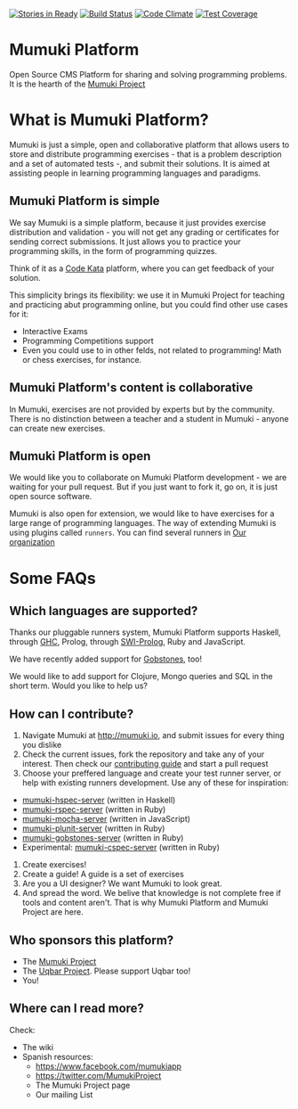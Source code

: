 [![Stories in Ready](https://badge.waffle.io/mumuki/mumuki-platform.png?label=ready&title=Ready)](https://waffle.io/mumuki/mumuki-platform)
[![Build Status](https://travis-ci.org/mumuki/mumuki-platform.svg?branch=master)](https://travis-ci.org/mumuki/mumuki-platform)
[![Code Climate](https://codeclimate.com/github/mumuki/mumuki-platform/badges/gpa.svg)](https://codeclimate.com/github/mumuki/mumuki-platform)
[![Test Coverage](https://codeclimate.com/github/mumuki/mumuki-platform/badges/coverage.svg)](https://codeclimate.com/github/mumuki/mumuki-platform)

Mumuki Platform
================

Open Source CMS Platform for sharing and solving programming problems. It is the hearth of the [Mumuki Project](http://mumuki.org)

# What is Mumuki Platform?

Mumuki is just a simple, open and collaborative platform that allows users to store and distribute programming exercises - that is a problem description and a set of automated tests -, and submit their solutions. It is aimed at assisting people in learning programming languages and paradigms.

## Mumuki Platform is simple

We say Mumuki is a simple platform, because it just provides exercise distribution and validation - you will not get any grading or certificates for sending correct submissions. It just allows you to practice your programming skills, in the form of programming quizzes.

Think of it as a [Code Kata](http://codekata.com/) platform, where you can get feedback of your solution. 

This simplicity brings its flexibility: we use it in Mumuki Project for teaching and practicing abut programming online, but you could find other use cases for it:

* Interactive Exams
* Programming Competitions support
* Even you could use to in other felds, not related to programming! Math or chess exercises, for instance.  

## Mumuki Platform's content is collaborative

In Mumuki, exercises are not provided by experts but by the community. There is no distinction between a teacher and a student in Mumuki - anyone can create new exercises. 


## Mumuki Platform is open 

We would like you to collaborate on Mumuki Platform development - we are waiting for your pull request. But if you just want to fork it, go on, it is just open source software. 

Mumuki is also open for extension, we would like to have exercises for a large range of programming languages. The way of extending Mumuki is using plugins called `runners`. You can find several runners in [Our organization](https://github.com/mumuki)


# Some FAQs

## Which languages are supported?

Thanks our pluggable runners system, Mumuki Platform supports Haskell, through [GHC](https://www.haskell.org/ghc/), Prolog,
through [SWI-Prolog](http://www.swi-prolog.org/), Ruby and JavaScript. 

We have recently added support for [Gobstones](http://www.gobstones.org/), too!

We would like to add support for Clojure, Mongo queries and SQL in the short term. Would you like to help us?


## How can I contribute?

1. Navigate Mumuki at http://mumuki.io, and submit issues for every thing you dislike
1. Check the current issues, fork the repository and take any of your interest. Then check our [contributing guide](https://github.com/mumuki/mumuki-platform/wiki/Contributing) and start a pull request
1. Choose your preffered language and create your test runner server, or help with existing runners development. Use any of these for inspiration:
  * [mumuki-hspec-server](https://github.com/mumuki/mumuki-hspec-server) (written in Haskell)
  * [mumuki-rspec-server](https://github.com/mumuki/mumuki-rspec-server)  (written in Ruby)
  * [mumuki-mocha-server](https://github.com/mumuki/mumuki-mocha-server)  (written in JavaScript)
  * [mumuki-plunit-server](https://github.com/mumuki/mumuki-plunit-server)  (written in Ruby)
  * [mumuki-gobstones-server](https://github.com/uqbar-project/mumuki-gobstones-server)  (written in Ruby)
  * Experimental: [mumuki-cspec-server](https://github.com/mgarciaisaia/mumuki-cspec-server)  (written in Ruby)
 
1. Create exercises! 
1. Create a guide! A guide is a set of exercises
1. Are you a UI designer? We want Mumuki to look great. 
1. And spread the word. We belive that knowledge is not complete free if tools and content aren't. That is why Mumuki Platform and Mumuki Project are here.  

## Who sponsors this platform?

* The [Mumuki Project](http://mumuki.org)
* The [Uqbar Project](http://www.uqbar-project.org/). Please support Uqbar too!
* You!

## Where can I read more?

Check:

 * The wiki
 * Spanish resources:
    * https://www.facebook.com/mumukiapp
    * https://twitter.com/MumukiProject
    * The Mumuki Project page
    * Our mailing List
